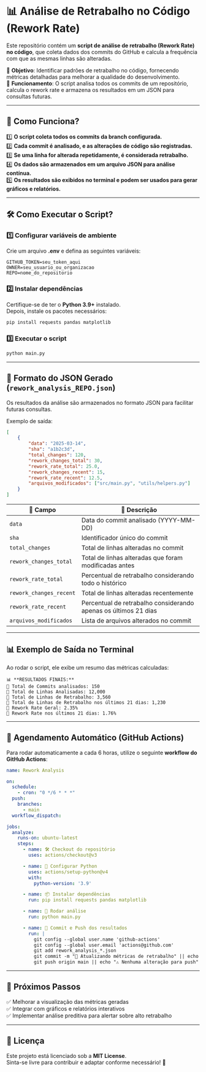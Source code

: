# 📊 Análise de Retrabalho no Código (Rework Rate)

Este repositório contém um **script de análise de retrabalho (Rework Rate) no código**, que coleta dados dos commits do GitHub e calcula a frequência com que as mesmas linhas são alteradas.

🔹 **Objetivo**: Identificar padrões de retrabalho no código, fornecendo métricas detalhadas para melhorar a qualidade do desenvolvimento.  
🔹 **Funcionamento**: O script analisa todos os commits de um repositório, calcula o rework rate e armazena os resultados em um JSON para consultas futuras.

---

## 🚀 Como Funciona?

1️⃣ **O script coleta todos os commits da branch configurada.**  
2️⃣ **Cada commit é analisado, e as alterações de código são registradas.**  
3️⃣ **Se uma linha for alterada repetidamente, é considerada retrabalho.**  
4️⃣ **Os dados são armazenados em um arquivo JSON para análise contínua.**  
5️⃣ **Os resultados são exibidos no terminal e podem ser usados para gerar gráficos e relatórios.**  

---

## 🛠️ Como Executar o Script?

### **1️⃣ Configurar variáveis de ambiente**
Crie um arquivo **.env** e defina as seguintes variáveis:

```env
GITHUB_TOKEN=seu_token_aqui
OWNER=seu_usuario_ou_organizacao
REPO=nome_do_repositorio
```

### **2️⃣ Instalar dependências**
Certifique-se de ter o **Python 3.9+** instalado.  
Depois, instale os pacotes necessários:

```sh
pip install requests pandas matplotlib
```

### **3️⃣ Executar o script**
```sh
python main.py
```

---

## 📁 Formato do JSON Gerado (`rework_analysis_REPO.json`)

Os resultados da análise são armazenados no formato JSON para facilitar futuras consultas.  

Exemplo de saída:

```json
[
    {
        "data": "2025-03-14",
        "sha": "a1b2c3d",
        "total_changes": 120,
        "rework_changes_total": 30,
        "rework_rate_total": 25.0,
        "rework_changes_recent": 15,
        "rework_rate_recent": 12.5,
        "arquivos_modificados": ["src/main.py", "utils/helpers.py"]
    }
]
```

| 🔹 Campo                 | 📖 Descrição |
|--------------------------|-------------|
| `data`                   | Data do commit analisado (YYYY-MM-DD) |
| `sha`                    | Identificador único do commit |
| `total_changes`          | Total de linhas alteradas no commit |
| `rework_changes_total`   | Total de linhas alteradas que foram modificadas antes |
| `rework_rate_total`      | Percentual de retrabalho considerando todo o histórico |
| `rework_changes_recent`  | Total de linhas alteradas recentemente |
| `rework_rate_recent`     | Percentual de retrabalho considerando apenas os últimos 21 dias |
| `arquivos_modificados`   | Lista de arquivos alterados no commit |

---

## 📊 Exemplo de Saída no Terminal

Ao rodar o script, ele exibe um resumo das métricas calculadas:

```
📊 **RESULTADOS FINAIS:**
🔹 Total de Commits analisados: 150
🔹 Total de Linhas Analisadas: 12,000
🔹 Total de Linhas de Retrabalho: 3,560
🔹 Total de Linhas de Retrabalho nos últimos 21 dias: 1,230
🔹 Rework Rate Geral: 2.35%
🔹 Rework Rate nos últimos 21 dias: 1.76%
```

---

## 📆 Agendamento Automático (GitHub Actions)

Para rodar automaticamente a cada 6 horas, utilize o seguinte **workflow do GitHub Actions**:

```yaml
name: Rework Analysis

on:
  schedule:
    - cron: "0 */6 * * *"
  push:
    branches:
      - main
  workflow_dispatch:

jobs:
  analyze:
    runs-on: ubuntu-latest
    steps:
      - name: 🛠️ Checkout do repositório
        uses: actions/checkout@v3

      - name: 🐍 Configurar Python
        uses: actions/setup-python@v4
        with:
          python-version: '3.9'

      - name: 📦 Instalar dependências
        run: pip install requests pandas matplotlib

      - name: 🚀 Rodar análise
        run: python main.py

      - name: 💾 Commit e Push dos resultados
        run: |
          git config --global user.name 'github-actions'
          git config --global user.email 'actions@github.com'
          git add rework_analysis_*.json
          git commit -m "🔄 Atualizando métricas de retrabalho" || echo "⚠️ Nenhuma alteração para commitar"
          git push origin main || echo "⚠️ Nenhuma alteração para push"
```

---

## 📌 Próximos Passos

✅ Melhorar a visualização das métricas geradas  
✅ Integrar com gráficos e relatórios interativos  
✅ Implementar análise preditiva para alertar sobre alto retrabalho  

---

## 📜 Licença
Este projeto está licenciado sob a **MIT License**.  
Sinta-se livre para contribuir e adaptar conforme necessário! 🤝  